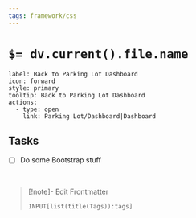 ```yaml
---
tags: framework/css
---
```


# `$= dv.current().file.name`

```meta-bind-button
label: Back to Parking Lot Dashboard
icon: forward
style: primary
tooltip: Back to Parking Lot Dashboard
actions:
  - type: open
    link: Parking Lot/Dashboard|Dashboard
```

## Tasks

- [ ] Do some Bootstrap stuff

<br>

> [!note]- Edit Frontmatter
> <br>
>
> ```meta-bind
> INPUT[list(title(Tags)):tags]
> ```